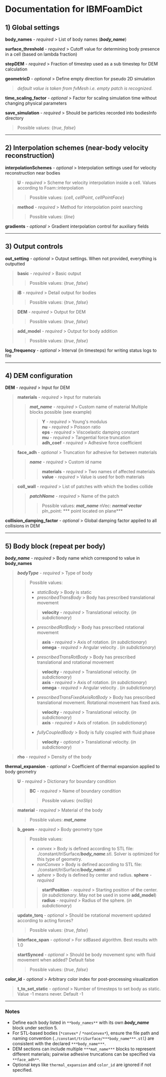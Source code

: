 # Documentation for IBMFoamDict

## 1) Global settings

**body_names** - *required* > List of body names (***body_name***)

**surface_threshold** - *required* > Cutoff value for determining body presence in a cell (based on lambda fraction)

**stepDEM** - *required* > Fraction of timestep used as a sub timestep for DEM calculation

**geometricD** - *optional* > Define empty direction for pseudo 2D simulation  
> *default value is taken from fvMesh i.e. empty patch is recognized.*

**time_scaling_factor** - *optional* > Factor for scaling simulation time without changing physical parameters

**save_simulation** - *required* > Should be particles recorded into bodiesInfo directory  
> Possible values: {*true*, *false*}

---

## 2) Interpolation schemes (near-body velocity reconstruction)

**interpolationSchemes** - *optional* > Interpolation settings used for velocity reconstruction near bodies

> **U** - *required* > Scheme for velocity interpolation inside a cell. Values according to Foam::interpolation
>> Possible values: {*cell*, *cellPoint*, *cellPointFace*}

> **method** - *required* > Method for interpolation point searching
>> Possible values: {*line*}

**gradients** - *optional* > Gradient interpolation control for auxiliary fields

---

## 3) Output controls

**out_setting** - *optional* > Output settings. When not provided, everything is outputted

> **basic** - *required* > Basic output
>> Possible values: {*true*, *false*}

> **iB** - *required* > Detail output for bodies
>> Possible values: {*true*, *false*}

> **DEM** - *required* > Output for DEM
>> Possible values: {*true*, *false*}

> **add_model** - *required* > Output for body addition
>> Possible values: {*true*, *false*}

**log_frequency** - *optional* > Interval (in timesteps) for writing status logs to file

---

## 4) DEM configuration

**DEM** - *required* > Input for DEM

> **materials** - *required* > Input for materials  
>> ***mat_name*** - *required* > Custom name of material Multiple blocks possible (see example)
>>> **Y** - *required* > Young's modulus  
>>> **nu** - *required* > Poisson ratio  
>>> **eps** - *required* > Viscoelastic damping constant  
>>> **mu** - *required* > Tangential force truncation  
>>> **adh_coef** - *required* > Adhesive force coefficient

> **face_adh** - *optional* > Truncation for adhesive for between materials  
>> ***name*** - *required* > Custom id name
>>> **materials** - *required* > Two names of affected materials  
>>> **value** - *required* > Value is used for both materials

> **coll_wall** - *required* > List of patches with which the bodies collide  
>> ***patchName*** - *required* > Name of the patch
>>> Possible values: ***mat_name***
>>> nVec: ***normal vector***
>>> pln_point: *** point located on plane***

**collision_damping_factor** - *optional* > Global damping factor applied to all collisions in DEM

---

## 5) Body block (repeat per body)

***body_name*** - *required* > Body name which correspond to value in **body_names**

> ***bodyType*** - *required* > Type of body
>> Possible values:
>> - *staticBody* > Body is static
>> - *prescribedTransBody* > Body has prescribed translational movement
>>> **velocity** - *required* > Translational velocity. (*in subdictionary*)
>> - *prescribedRotBody* > Body has prescribed rotational movement
>>> **axis** - *required* > Axis of rotation. (*in subdictionary*)  
>>> **omega** - *required* > Angular velocity . (*in subdictionary*)
>> - *prescribedTransRotBody* > Body has prescribed translational and rotational movement
>>> **velocity** - *required* > Translational velocity. (*in subdictionary*)  
>>> **axis** - *required* > Axis of rotation. (*in subdictionary*)  
>>> **omega** - *required* > Angular velocity . (*in subdictionary*)
>> - *prescribedTransFixedAxisRotBody* > Body has prescribed translational movement. Rotational movement has fixed axis.
>>> **velocity** - *required* > Translational velocity. (*in subdictionary*)  
>>> **axis** - *required* > Axis of rotation. (*in subdictionary*)
>> - *fullyCoupledBody* > Body is fully coupled with fluid phase
>>> **velocity** - *optional* > Translational velocity. (*in subdictionary*)

> **rho** - *required* > Density of the body

**thermal_expansion** - *optional* > Coefficient of thermal expansion applied to body geometry

> **U** - *required* > Dictionary for boundary condition
>> **BC** - *required* > Name of boundary condition
>>> Possible values: {*noSlip*}

> **material** - *required* > Material of the body
>> Possible values: ***mat_name***

> **b_geom** - *required* > Body geometry type
>> Possible values:
>> - *convex* > Body is defined according to STL file: ./constant/triSurface/***body_name***.stl. Solver is optimized for this type of geometry.
>> - *nonConvex* > Body is defined according to STL file: ./constant/triSurface/***body_name***.stl
>> - *sphere* > Body is defined by center and radius.
>> **sphere** - *required*  
>>> **startPosition** - *required* > Starting position of the center. (*in subdictionary*. May not be used in some **add_model**)  
>>> **radius** - *required* > Radius of the sphere. (*in subdictionary*)

> **update_torq** - *optional* > Should be rotational movement updated according to acting forces?
>> Possible values: {*true*, *false*}

> **interface_span** - *optional* > For sdBased algorithm. Best results with 1.0

> **startSynced** - *optional* > Should be body movement sync with fluid movement when added? Default false
>> Possible values: {*true*, *false*}

**color_id** - *optional* > Arbitrary color index for post-processing visualization

> **t_to_set_static** - *optional* > Number of timesteps to set body as static. Value -1 means never. Default -1

---

### Notes

- Define each body listed in `**body_names**` with its own ***body_name*** block under section 5.  
- For STL-based bodies (`*convex*` / `*nonConvex*`), ensure the file path and naming convention (`./constant/triSurface/***body_name***.stl`) are consistent with the declared `***body_name***`.  
- DEM sections can include multiple `***mat_name***` blocks to represent different materials; pairwise adhesive truncations can be specified via `**face_adh**`.  
- Optional keys like `thermal_expansion` and `color_id` are ignored if not specified.

